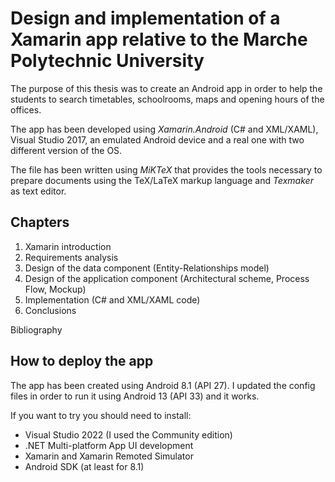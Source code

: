 # Design and implementation of a Xamarin app relative to the Marche Polytechnic University

The purpose of this thesis was to create an Android app in order to help the students to search timetables, schoolrooms, maps and opening hours of the offices.

The app has been developed using *Xamarin.Android* (C# and XML/XAML), Visual Studio 2017, an emulated Android device and a real one with two different version of the OS. 

The file has been written using *MiKTeX* that provides the tools necessary to prepare documents using the TeX/LaTeX markup language and *Texmaker* as text editor.

## Chapters
1. Xamarin introduction
2. Requirements analysis
3. Design of the data component (Entity-Relationships model)
4. Design of the application component (Architectural scheme, Process Flow, Mockup)
5. Implementation (C# and XML/XAML code)
6. Conclusions

Bibliography

## How to deploy the app
The app has been created using Android 8.1 (API 27). I updated the config files in order to run it using Android 13 (API 33) and it works.

If you want to try you should need to install:
- Visual Studio 2022 (I used the Community edition)
- .NET Multi-platform App UI development 
- Xamarin and Xamarin Remoted Simulator
- Android SDK (at least for 8.1)
